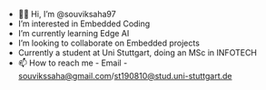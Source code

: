 - 👋🏽 Hi, I’m @souviksaha97
- I’m interested in Embedded Coding
- I’m currently learning Edge AI
- I’m looking to collaborate on Embedded projects
- Currently a student at Uni Stuttgart, doing an MSc in INFOTECH
- 📫 How to reach me - Email - souvikssaha@gmail.com/st190810@stud.uni-stuttgart.de

<!---
souviksaha97/souviksaha97 is a ✨ special ✨ repository because its `README.md` (this file) appears on your GitHub profile.
You can click the Preview link to take a look at your changes.
--->
